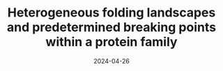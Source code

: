 ---
title: "Heterogeneous folding landscapes and predetermined breaking points within a protein family"
date: "2024-04-26"
authors: "Pechmann S"

reviewers: "Macdonald CB and San Felipe CJ"
image: "/assets/img/reviews/2024_pechmann.png"

peer-review:
 - biorxiv_version: "2024.04.22.590563v1"
 - prereview: "11356867"
---